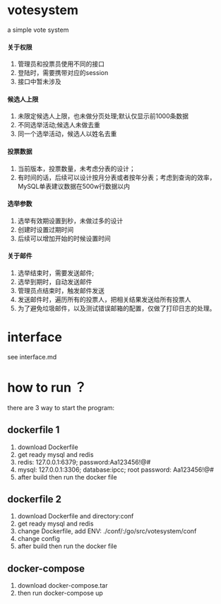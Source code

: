 # votesystem
a simple vote system

#### 关于权限
1. 管理员和投票员使用不同的接口
1. 登陆时，需要携带对应的session
1. 接口中暂未涉及

#### 候选人上限
1. 未限定候选人上限，也未做分页处理;默认仅显示前1000条数据
2. 不同选举活动;候选人未做去重
3. 同一个选举活动，候选人以姓名去重

#### 投票数据
1. 当前版本，投票数量，未考虑分表的设计；
2. 有时间的话，后续可以设计按月分表或者按年分表；考虑到查询的效率，MySQL单表建议数据在500w行数据以内

#### 选举参数
1. 选举有效期设置到秒，未做过多的设计
1. 创建时设置过期时间
1. 后续可以增加开始的时候设置时间

#### 关于邮件
1. 选举结束时，需要发送邮件;
1. 选举到期时，自动发送邮件
1. 管理员点结束时，触发邮件发送
1. 发送邮件时，遍历所有的投票人，把相关结果发送给所有投票人
1. 为了避免垃圾邮件，以及测试错误邮箱的配置，仅做了打印日志的处理。

# interface
see interface.md


# how to run ？
there are 3 way to start the program:

## dockerfile 1
1. download Dockerfile
2. get ready mysql and redis
3. redis: 127.0.0.1:6379; password:Aa123456!@#
4. mysql: 127.0.0.1:3306; database:ipcc; root password:  Aa123456!@#
5. after build then run the docker file

## dockerfile 2
1. download Dockerfile and directory:conf
2. get ready mysql and redis
3. change Dockerfile, add ENV: ./conf/:/go/src/votesystem/conf
4. change config
5. after build then run the docker file

## docker-compose
1. download docker-compose.tar
2. then run docker-compose up




